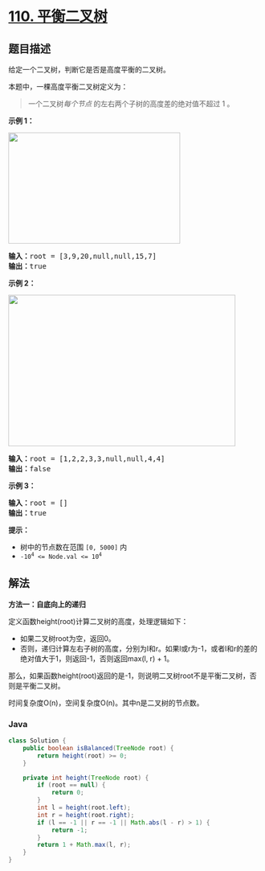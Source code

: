 # [110. 平衡二叉树](https://leetcode.cn/problems/balanced-binary-tree)

## 题目描述

<p>给定一个二叉树，判断它是否是高度平衡的二叉树。</p>

<p>本题中，一棵高度平衡二叉树定义为：</p>

<blockquote>
<p>一个二叉树<em>每个节点 </em>的左右两个子树的高度差的绝对值不超过 1 。</p>
</blockquote>



<p><strong>示例 1：</strong></p>
<img alt="" src="https://gcore.jsdelivr.net/gh/doocs/leetcode@main/solution/0100-0199/0110.Balanced%20Binary%20Tree/images/balance_1.jpg" style="width: 342px; height: 221px;" />
<pre>
<strong>输入：</strong>root = [3,9,20,null,null,15,7]
<strong>输出：</strong>true
</pre>

<p><strong>示例 2：</strong></p>
<img alt="" src="https://gcore.jsdelivr.net/gh/doocs/leetcode@main/solution/0100-0199/0110.Balanced%20Binary%20Tree/images/balance_2.jpg" style="width: 452px; height: 301px;" />
<pre>
<strong>输入：</strong>root = [1,2,2,3,3,null,null,4,4]
<strong>输出：</strong>false
</pre>

<p><strong>示例 3：</strong></p>

<pre>
<strong>输入：</strong>root = []
<strong>输出：</strong>true
</pre>



<p><strong>提示：</strong></p>

<ul>
	<li>树中的节点数在范围 <code>[0, 5000]</code> 内</li>
	<li><code>-10<sup>4</sup> <= Node.val <= 10<sup>4</sup></code></li>
</ul>

## 解法

**方法一：自底向上的递归**

定义函数height(root)计算二叉树的高度，处理逻辑如下：

-   如果二叉树root为空，返回0。
-   否则，递归计算左右子树的高度，分别为l和r。如果l或r为-1，或者l和r的差的绝对值大于1，则返回-1，否则返回max(l, r) + 1。

那么，如果函数height(root)返回的是-1，则说明二叉树root不是平衡二叉树，否则是平衡二叉树。

时间复杂度O(n)，空间复杂度O(n)。其中n是二叉树的节点数。

### **Java**

```java
class Solution {
    public boolean isBalanced(TreeNode root) {
        return height(root) >= 0;
    }

    private int height(TreeNode root) {
        if (root == null) {
            return 0;
        }
        int l = height(root.left);
        int r = height(root.right);
        if (l == -1 || r == -1 || Math.abs(l - r) > 1) {
            return -1;
        }
        return 1 + Math.max(l, r);
    }
}
```
